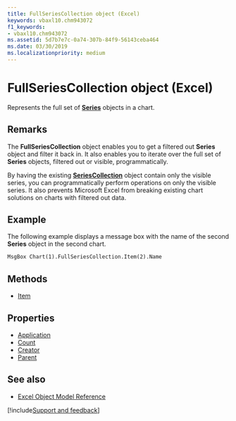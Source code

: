 ```yaml
---
title: FullSeriesCollection object (Excel)
keywords: vbaxl10.chm943072
f1_keywords:
- vbaxl10.chm943072
ms.assetid: 5d7b7e7c-0a74-307b-84f9-56143ceba464
ms.date: 03/30/2019
ms.localizationpriority: medium
---
```



# FullSeriesCollection object (Excel)

Represents the full set of **[Series](Excel.Series(object).md)** objects in a chart.


## Remarks

The **FullSeriesCollection** object enables you to get a filtered out **Series** object and filter it back in. It also enables you to iterate over the full set of **Series** objects, filtered out or visible, programmatically. 

By having the existing **[SeriesCollection](Excel.SeriesCollection.md)** object contain only the visible series, you can programmatically perform operations on only the visible series. It also prevents Microsoft Excel from breaking existing chart solutions on charts with filtered out data.


## Example

The following example displays a message box with the name of the second **Series** object in the second chart.

```vb
MsgBox Chart(1).FullSeriesCollection.Item(2).Name
```


## Methods

- [Item](Excel.fullseriescollection.item.md)

## Properties

- [Application](Excel.fullseriescollection.application.md)
- [Count](Excel.fullseriescollection.count.md)
- [Creator](Excel.fullseriescollection.creator.md)
- [Parent](Excel.fullseriescollection.parent.md)

## See also

- [Excel Object Model Reference](overview/Excel/object-model.md)

[!include[Support and feedback](~/includes/feedback-boilerplate.md)]
